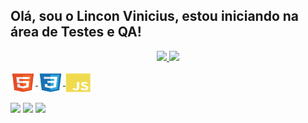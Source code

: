 ## Olá, sou o Lincon Vinicius, estou iniciando na área de Testes e QA!

<div align="center">
  <a href="https://github.com/linconvinicius">
  <img height="180em" src="https://github-readme-stats.vercel.app/api?username=linconvinicius&show_icons=true&theme=dark&include_all_commits=true&count_private=true"/>
  <img height="180em" src="https://github-readme-stats.vercel.app/api/top-langs/?username=linconvinicius&layout=compact&langs_count=7&theme=dark"/>
</div>

<div style="display: inline_block"><br>
  <img align="center" alt="Lincon-HTML" height="30" width="40" src="https://raw.githubusercontent.com/devicons/devicon/master/icons/html5/html5-original.svg"/>
  <img align="center" alt="Lincon-CSS" height="30" width="40" src="https://raw.githubusercontent.com/devicons/devicon/master/icons/css3/css3-original.svg"/>
  <img align="center" alt="Lincon-JS" height="30" width="40" src="https://raw.githubusercontent.com/devicons/devicon/master/icons/javascript/javascript-plain.svg"/>
  </div><br>
<div>
<a href="https://www.instagram.com/_coliin/" target="_blank"><img width="122" src="https://img.shields.io/badge/-Instagram-%23E4405F?style=for-the-badge&logo=instagram&logoColor=white" target="_blank"></a>
  <a href = "mailto:lvinipg@gmail.com"><img src="https://img.shields.io/badge/-Gmail-%23333?style=for-the-badge&logo=gmail&logoColor=white" destino ="_blank"></a>
  <a href="https://www.linkedin.com/in/lincon-vinicius-5908bbb3/" target="_blank"><img src="https://img.shields.io/badge/LinkedIn-0077B5?style=for-the-badge&logo=linkedin&logoColor=white"></a>
</div>
